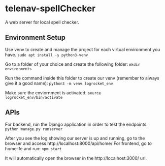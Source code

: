 # telenav-spellChecker

A web server for local spell checker. 

## Environment Setup

Use venv to create and manage the project for each virtual environment you have.
`sudo apt install -y python3-venv`

Go to a folder of your choice and create the following folder:
`mkdir environments`

Run the command inside this folder to create our venv (remember to always give it a good name):
`python3 -m venv logrocket_env`

Make sure the enviornment is activated:
`source logrocket_env/bin/activate`

## APIs
For backend, run the Django application in order to test the endpoints:
`python manage.py runserver`

After you see the log showing our server is up and running, go to the browser and access http://localhost:8000/api/home/
For frontend, go to home-fe and run:
`npm start`

It will automatically open the browser in the http://localhost:3000/ url. 



